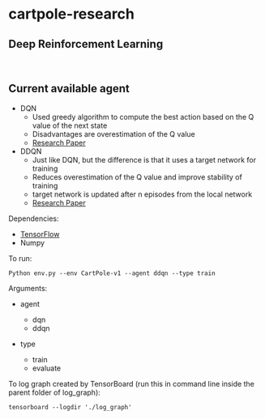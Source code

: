 # cartpole-research

## Deep Reinforcement Learning
</br>

## Current available agent
- DQN
    - Used greedy algorithm to compute the best action based on the Q value of the next state
    - Disadvantages are overestimation of the Q value
    - [Research Paper](https://arxiv.org/pdf/1312.5602.pdf)
- DDQN
    - Just like DQN, but the difference is that it uses a target network for training
    - Reduces overestimation of the Q value and improve stability of training
    - target network is updated after n episodes from the local network
    - [Research Paper](https://arxiv.org/pdf/1509.06461.pdf)


Dependencies:
- [TensorFlow](https://www.tensorflow.org/)
- Numpy

To run:
    
    Python env.py --env CartPole-v1 --agent ddqn --type train
    
    
Arguments:
- agent
  - dqn
  - ddqn

- type
  - train
  - evaluate


To log graph created by TensorBoard (run this in command line inside the parent folder of log_graph):

    tensorboard --logdir './log_graph'
